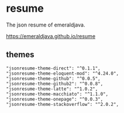 # resume

The json resume of emeraldjava.

https://emeraldjava.github.io/resume

## themes

    "jsonresume-theme-direct": "^0.1.1",
    "jsonresume-theme-eloquent-mod": "^4.24.0",
    "jsonresume-theme-github": "^0.0.5",
    "jsonresume-theme-github2": "^0.0.8",
    "jsonresume-theme-latte": "^1.0.2",
    "jsonresume-theme-macchiato": "^1.1.0",
    "jsonresume-theme-onepage": "^0.0.3",
    "jsonresume-theme-stackoverflow": "^2.0.2",